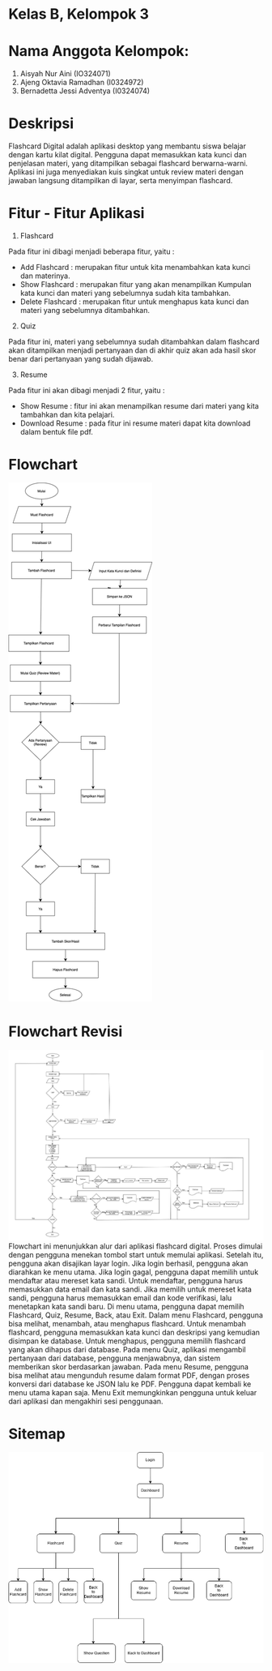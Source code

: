 # Kelas B, Kelompok 3
# Nama Anggota Kelompok:
1. Aisyah Nur Aini            (IO324071)
2. Ajeng Oktavia Ramadhan     (I0324972)
3. Bernadetta Jessi Adventya  (I0324074)

# Deskripsi
Flashcard Digital adalah aplikasi desktop yang membantu siswa belajar dengan kartu kilat digital. Pengguna dapat memasukkan kata kunci dan penjelasan materi, yang ditampilkan sebagai flashcard berwarna-warni. Aplikasi ini juga menyediakan kuis singkat untuk review materi dengan jawaban langsung ditampilkan di layar, serta menyimpan flashcard.

# Fitur - Fitur Aplikasi
1.	Flashcard

Pada fitur ini dibagi menjadi beberapa fitur, yaitu :
- Add Flashcard	    : merupakan fitur untuk kita menambahkan kata kunci dan materinya.
- Show Flashcard 	  : merupakan fitur yang akan menampilkan Kumpulan kata kunci dan materi yang sebelumnya sudah kita tambahkan.
- Delete Flashcard 	: merupakan fitur untuk menghapus kata kunci dan materi yang sebelumnya ditambahkan.
  
2.	Quiz

Pada fitur ini, materi yang sebelumnya sudah ditambahkan dalam flashcard akan ditampilkan menjadi pertanyaan dan di akhir quiz akan ada hasil skor benar dari pertanyaan yang sudah dijawab.

3.	Resume

Pada fitur ini akan dibagi menjadi 2 fitur, yaitu :
- Show Resume 	  : fitur ini akan menampilkan resume dari materi yang kita tambahkan dan kita pelajari.
- Download Resume	: pada fitur ini resume materi dapat kita download dalam bentuk file pdf.

# Flowchart
![Flowchart 1](flowchart.png)

# Flowchart Revisi
![Flowchart Revisi](flowchart_revisi_final.jpg)
Flowchart ini menunjukkan alur dari aplikasi flashcard digital. Proses dimulai dengan pengguna menekan tombol start untuk memulai aplikasi. Setelah itu, pengguna akan disajikan layar login. Jika login berhasil, pengguna akan diarahkan ke menu utama. Jika login gagal, pengguna dapat memilih untuk mendaftar atau mereset kata sandi. Untuk mendaftar, pengguna harus memasukkan data email dan kata sandi. Jika memilih untuk mereset kata sandi, pengguna harus memasukkan email dan kode verifikasi, lalu menetapkan kata sandi baru. Di menu utama, pengguna dapat memilih Flashcard, Quiz, Resume, Back, atau Exit. Dalam menu Flashcard, pengguna bisa melihat, menambah, atau menghapus flashcard. Untuk menambah flashcard, pengguna memasukkan kata kunci dan deskripsi yang kemudian disimpan ke database. Untuk menghapus, pengguna memilih flashcard yang akan dihapus dari database. Pada menu Quiz, aplikasi mengambil pertanyaan dari database, pengguna menjawabnya, dan sistem memberikan skor berdasarkan jawaban. Pada menu Resume, pengguna bisa melihat atau mengunduh resume dalam format PDF, dengan proses konversi dari database ke JSON lalu ke PDF. Pengguna dapat kembali ke menu utama kapan saja. Menu Exit memungkinkan pengguna untuk keluar dari aplikasi dan mengakhiri sesi penggunaan.

# Sitemap
![Sitemap](sitemap.png)




